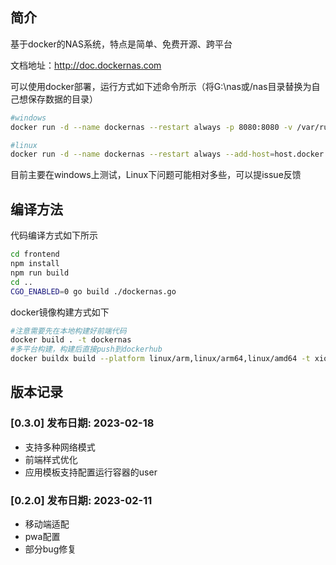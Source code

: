 ## 简介
基于docker的NAS系统，特点是简单、免费开源、跨平台

文档地址：http://doc.dockernas.com

可以使用docker部署，运行方式如下述命令所示（将G:\nas或/nas目录替换为自己想保存数据的目录）
```sh
#windows
docker run -d --name dockernas --restart always -p 8080:8080 -v /var/run/docker.sock:/var/run/docker.sock -v G:\nas:/home/dockernas/data xiongzhanzhang/dockernas

#linux 
docker run -d --name dockernas --restart always --add-host=host.docker.internal:host-gateway -p 8080:8080 -v /var/run/docker.sock:/var/run/docker.sock -v /nas:/home/dockernas/data xiongzhanzhang/dockernas
```

目前主要在windows上测试，Linux下问题可能相对多些，可以提issue反馈

## 编译方法
代码编译方式如下所示
```sh
cd frontend 
npm install
npm run build
cd ..
CGO_ENABLED=0 go build ./dockernas.go
```
docker镜像构建方式如下
```sh
#注意需要先在本地构建好前端代码
docker build . -t dockernas
#多平台构建，构建后直接push到dockerhub
docker buildx build --platform linux/arm,linux/arm64,linux/amd64 -t xiongzhanzhang/dockernas:latest . --push
```

## 版本记录
### [0.3.0] 发布日期: 2023-02-18
- 支持多种网络模式
- 前端样式优化
- 应用模板支持配置运行容器的user
### [0.2.0] 发布日期: 2023-02-11
- 移动端适配
- pwa配置
- 部分bug修复

